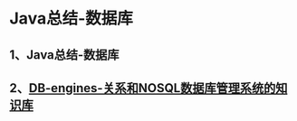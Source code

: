 # Java总结-数据库

## 1、<RouteLink to="/interview/1_db">Java总结-数据库</RouteLink>

## 2、[DB-engines-关系和NOSQL数据库管理系统的知识库](https://db-engines.com/)
